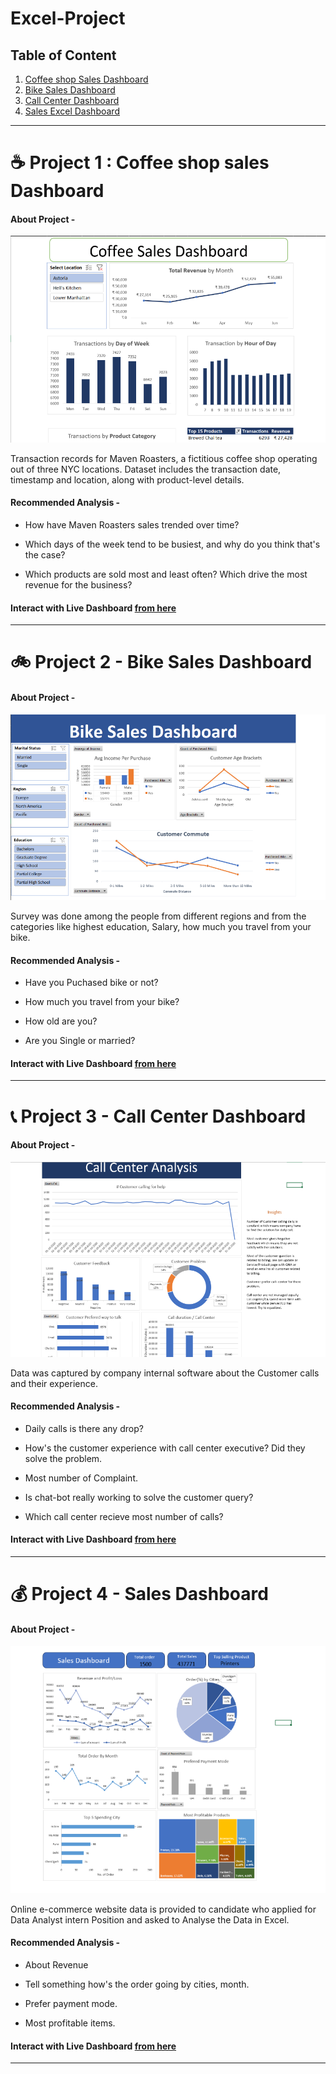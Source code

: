 # Excel-Project 

## Table of Content


1. [Coffee shop Sales Dashboard](https://github.com/Akhand-p-singh/Excel-Project?tab=readme-ov-file#project-1--coffee-shop-sales-dashboard)
2. [Bike Sales Dashboard](https://github.com/Akhand-p-singh/Excel-Project?tab=readme-ov-file#project-2---bike-sales-dashboard)
3. [Call Center Dashboard](https://github.com/Akhand-p-singh/Excel-Project?tab=readme-ov-file#project-3---call-center-dashboard)
4. [Sales Excel Dashboard](https://github.com/Akhand-p-singh/Excel-Project?tab=readme-ov-file#project-4---sales-dashboard)

---

# ☕ Project 1 : Coffee shop sales Dashboard


#### About Project - 

![App Screen Shot](https://raw.githubusercontent.com/Akhand-p-singh/Excel-Project/master/1.%20Coffee%20Shop%20Sales%20Dashboard/Dashboard%20Image.png)

Transaction records for Maven Roasters, a fictitious coffee shop operating out of three NYC locations. Dataset includes the transaction date, timestamp and location, along with product-level details.


#### Recommended Analysis -

* How have Maven Roasters sales trended over time?

* Which days of the week tend to be busiest, and why do you think that's the case?

* Which products are sold most and least often? Which drive the most revenue for the business?

#### Interact with Live Dashboard [from here](https://1drv.ms/x/c/b9e917e0c771db36/Ee3-vTxa_HZGsq1mflI2QF8BL75KIoEeqnTkEc89rK684w?e=99OUIU) 


---

# 🚲 Project 2 - Bike Sales Dashboard

#### About Project - 

![App Screen Shot](https://raw.githubusercontent.com/Akhand-p-singh/Excel-Project/master/2.%20Bike%20Sales%20Dashboard/Dashboard%20Image.png)

Survey was done among the people from different regions and from the categories like highest education, Salary, how much you travel from your bike.


#### Recommended Analysis - 

* Have you Puchased bike or not?

* How much you travel from your bike?

* How old are you?

* Are you Single or married?

#### Interact with Live Dashboard [from here](https://1drv.ms/x/c/b9e917e0c771db36/EUc08Dkl-xlDnZseTRtmT9EB6bR906Gayv9dDeoIm7_bYA?e=e8bHZS)

---


# 📞 Project 3 - Call Center Dashboard 

#### About Project - 

![App Screen Shot](https://raw.githubusercontent.com/Akhand-p-singh/Excel-Project/master/3.%20Call%20Center%20Dashboard/Dashboard%20Image.png)


Data was captured by company internal software about the Customer calls and their experience. 


#### Recommended Analysis - 

* Daily calls is there any drop?

* How's the customer experience with call center executive? Did they solve the problem.

* Most number of Complaint.

* Is chat-bot really working to solve the customer query?

* Which call center recieve most number of calls?


#### Interact with Live Dashboard [from here](https://1drv.ms/x/c/b9e917e0c771db36/EbfdSuVVwf1BgqC29jh3wm8BYrnqmmXpBaH2K588TDXRbg?e=HLGRk9)

---


# 💰 Project 4 - Sales Dashboard 

#### About Project - 

![App Screen Shot](https://raw.githubusercontent.com/Akhand-p-singh/Excel-Project/master/4.%20Sales%20Excel%20Dashboard/Dashboard%20image.png)

Online e-commerce website data is provided to candidate who applied for Data Analyst intern Position and asked to Analyse the Data in Excel.

#### Recommended Analysis - 

* About Revenue

* Tell something how's the order going by cities, month.

* Prefer payment mode.

* Most profitable items.

#### Interact with Live Dashboard [from here](https://1drv.ms/x/c/b9e917e0c771db36/EQB1BmtbB71FihwG7Iv9-T0BbSWY3y5OntBfXjg1xHQmHw?e=I1pLHc)

---